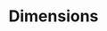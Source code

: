---
bigquery: https://console.cloud.google.com/bigquery?p=covid-19-dimensions-ai&page=table&d=data&t=publications
contributors: Digital Science, https://www.digital-science.com/
cost: Free for personal, non-commercial use.
description: Dimensions contains more than 100 million publications, ranging from
  articles published in scholarly journals, books and book chapters, to preprints
  and conference proceedings. All publications are contextualized with linked data
  sets, funding, publications, patents, clinical trials, and policy documents. You
  can also view associated categories, funders, institutions, and researcher profiles.
documentation: https://docs.dimensions.ai/bigquery/index.html
last_edit: 04/05/2022, 22:26:25
location: https://www.dimensions.ai/products/free/
maintained_by: Digital Science, https://www.digital-science.com/
schema_fields:
- arxiv_id
- funding_jpy
- wikipedia_url
- funding_amount
- date
- priority_date
- funder_org
- repository_name
- funding_eur
- email_address
- publication_year
- assignee_countries
- eisbn
- citations_count
- funding_usd
- funder_countries
- abstract
- category_bra
- repository_id
- brief_title
- mesh_terms
- acronyms
- current_assignee_orgs
- altmetrics
- date_modified
- priority_year
- start_year
- subtitles
- citations
- funding_cad
- clinical_trial_ids
- proceedings_title
- editors
- resulting_publication_doi
- current_assignee_countries
- isbn
- funder_org_cities
- publication_date
- researcher_ids
- pmid
- original_abstract
- research_org_country_names
- repository_url
- date_print
- funding_currency
- reference_ids
- funding_details
- embargo_date
- cited_by_ids
- links
- conference
- id
- book_series_title
- publisher
- expiration_year
- relationships
- category_icrp_ct
- research_orgs
- year
- active_years
- category_sdg
- original_assignee_countries
- associated_publication_id
- phase
- authors
- resulting_publication_ids
- associated_publication_arxiv_id
- family_id
- language
- open_access_categories_v2
- grant_number
- family_count
- established
- category_rcdc
- pmcid
- created_date
- research_org_countries
- legal_status
- current_assignee
- citation_string
- legal_events
- categories
- category_uoa
- registry
- description
- assignee_orgs
- journal_lists
- category_icrp_cso
- research_org_cities
- end_year
- doi
- start_date
- interventions
- funder_org_state_codes
- funding_gbp
- ipcr
- linkout
- kind
- research_org_state_names
- acronym
- external_ids
- gender
- license
- funder_org_countries
- source_id
- granted_year
- mesh_headings
- associated_publication_doi
- category_hrcs_hc
- original_assignee_orgs
- funding_aud
- funding_nzd
- granted_date
- pages
- metrics
- research_org_city_names
- status
- aliases
- address
- jurisdiction
- original_assignee
- family_members_ids
- volume
- type
- issue
- category_hrcs_rac
- date_imported_gbq
- date_online
- investigators
- funder_org_acronyms
- application_number
- name
- filing_year
- journal
- filing_date
- category_for
- foa_number
- organisation_details
- funding_chf
- open_access_categories
- types
- labels
- filing_status
- publication_ids
- acknowledgements
- book_title
- associated_grant_ids
- category_hra
- patent_ids
- original_title
- date_inserted
- end_date
- inventor_names
- conditions
- funding_cny
- cpc
- parent_id
- title
- research_org_state_codes
- concepts
- date_normal
- associated_publication_pmid
- funder_orgs
- expiration_date
- supporting_grant_ids
shortname: dimensions
tags:
- scholarly literature
- patents
- funding
- clinical trials
- academic profiles
terms_of_use: 'Use of both the Dimensions COVID-19 dataset and full Dimensions dataset
  are subject to the Dimensions Terms of use: https://www.dimensions.ai/policies-terms-legal '
title: Dimensions
uuid: dcff88bd-fe6b-4fdb-8159-809bf9d7bc1c
---